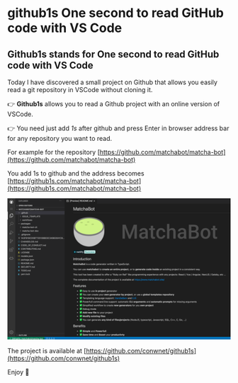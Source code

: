 # github1s One second to read GitHub code with VS Code

## **Github1s** stands for **One second to read GitHub code with VS Code**

Today I have discovered a small project on Github that allows you easily read a git repository in VSCode without cloning it.

👉 **Github1s** allows you to read a Github project with an online version of VSCode.

👉 You need just add *1s* after github and press Enter in browser address bar for any repository you want to read.

For example for the repository [https://github.com/matchabot/matcha-bot](https://github.com/matchabot/matcha-bot)

You add 1s to github and the address becomes [https://github1s.com/matchabot/matcha-bot](https://github1s.com/matchabot/matcha-bot)

![Screen Capture](screen1.png)

The project is available at [https://github.com/conwnet/github1s](https://github.com/conwnet/github1s)

Enjoy 🎉 

